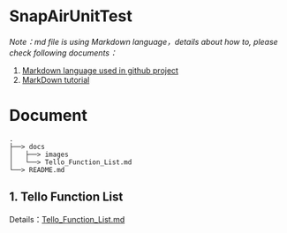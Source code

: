 # SnapAirUnitTest

*Note：md file is using Markdown language，details about how to, please check following documents：*
1. [Markdown language used in github project](https://blog.csdn.net/lida2003/article/details/127828153)
2. [MarkDown tutorial](https://www.runoob.com/markdown/md-tutorial.html)

# 

# Document

    .
    ├──> docs
    │   ├──> images
    │   └──> Tello_Function_List.md
    └──> README.md

## 1. Tello Function List

Details：[Tello_Function_List.md](./docs/Tello_Function_List.md)